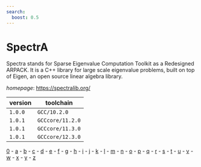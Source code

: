 ```yaml
---
search:
  boost: 0.5
---
```

# SpectrA

Spectra stands for Sparse Eigenvalue Computation Toolkit as a Redesigned ARPACK. It is a C++  library for large scale eigenvalue problems, built on top of Eigen, an open source linear algebra library.

*homepage*: <https://spectralib.org/>

version | toolchain
--------|----------
``1.0.0`` | ``GCC/10.2.0``
``1.0.1`` | ``GCCcore/11.2.0``
``1.0.1`` | ``GCCcore/11.3.0``
``1.0.1`` | ``GCCcore/12.3.0``

[0](../0/index.md) - [a](../a/index.md) - [b](../b/index.md) - [c](../c/index.md) - [d](../d/index.md) - [e](../e/index.md) - [f](../f/index.md) - [g](../g/index.md) - [h](../h/index.md) - [i](../i/index.md) - [j](../j/index.md) - [k](../k/index.md) - [l](../l/index.md) - [m](../m/index.md) - [n](../n/index.md) - [o](../o/index.md) - [p](../p/index.md) - [q](../q/index.md) - [r](../r/index.md) - [s](../s/index.md) - [t](../t/index.md) - [u](../u/index.md) - [v](../v/index.md) - [w](../w/index.md) - [x](../x/index.md) - [y](../y/index.md) - [z](../z/index.md)

